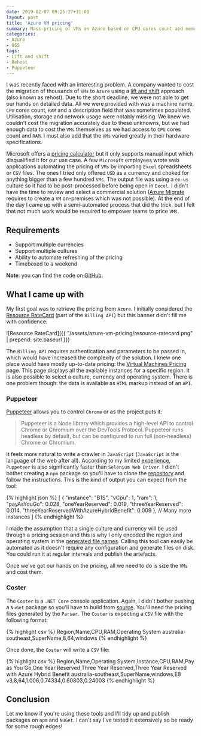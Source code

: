 ```yaml
---
date: 2019-02-07 09:25:27+11:00
layout: post
title: 'Azure VM pricing'
summary: Mass-pricing of VMs on Azure based on CPU cores count and memory.
categories:
- Azure
- OSS
tags:
- Lift and shift
- Rehost
- Puppeteer
---
```


I was recently faced with an interesting problem. A company wanted to cost the migration of thousands of `VMs` to `Azure` using a [lift and shift][rehost] approach (also known as rehost). Due to the short deadline, we were not able to get our hands on detailed data. All we were provided with was a machine name, `CPU` cores count, `RAM` and a description field that was sometimes populated. Utilisation, storage and network usage were notably missing. We knew we couldn't cost the migration accurately due to these unknowns, but we had enough data to cost the `VMs` themselves as we had access to `CPU` cores count and `RAM`. I must also add that the `VMs` varied greatly in their hardware specifications.

Microsoft offers a [pricing calculator][pricing-calculator] but it only supports manual input which disqualified it for our use case. A few `Microsoft` employees wrote web applications automating the pricing of `VMs` by importing `Excel` spreadsheets or `CSV` files. The ones I tried only offered `USD` as a currency and choked for anything bigger than a few hundred `VMs`. The output file was using a `en-us` culture so it had to be post-processed before being open in `Excel`. I didn't have the time to review and select a commercial solution ([Azure Migrate][azure-migrate] requires to create a `VM` on-premises which was not possible). At the end of the day I came up with a semi-automated process that did the trick, but I felt that not much work would be required to empower teams to price `VMs`.<!--more-->

## Requirements

- Support multiple currencies
- Support multiple cultures
- Ability to automate refreshing of the pricing
- Timeboxed to a weekend

**Note**: you can find the code on [GitHub][azure-vm-pricing].

## What I came up with

My first goal was to retrieve the pricing from `Azure`. I initially considered the [Resource RateCard][resource-ratecard] (part of the `Billing API`) but this banner didn't fill me with confidence:

![Resource RateCard]({{ "/assets/azure-vm-pricing/resource-ratecard.png" | prepend: site.baseurl }})

The `Billing API` requires authentication and parameters to be passed in, which would have increased the complexity of the solution. I knew one place would have mostly up-to-date pricing: the [Virtual Machines Pricing][virtual-machines-pricing] page. This page displays all the available instances for a specific region. It is also possible to select a culture, currency and operating system. There is one problem though: the data is available as `HTML` markup instead of an `API`.

### Puppeteer

[Puppeteer][puppeteer] allows you to control `Chrome` or as the project puts it:

> Puppeteer is a Node library which provides a high-level API to control Chrome or Chromium over the DevTools Protocol. Puppeteer runs headless by default, but can be configured to run full (non-headless) Chrome or Chromium.

It feels more natural to write a crawler in `JavaScript` (`JavaScript` is the language of the web after all). According to my limited [experience][ui-tests], `Puppeteer` is also significantly faster than `Selenium Web Driver`. I didn't bother creating a `npm` package so you'll have to clone the [repository][azure-vm-pricing-parser] and follow the instructions. This is the kind of output you can expect from the tool:

{% highlight json %}
[
  {
    "instance": "B1S",
    "vCpu": 1,
    "ram": 1,
    "payAsYouGo": 0.028,
    "oneYearReserved": 0.019,
    "threeYearReserved": 0.014,
    "threeYearReservedWithAzureHybridBenefit": 0.009
  },
  // Many more instances
]
{% endhighlight %}

I made the assumption that a single culture and currency will be used through a pricing session and this is why I only encoded the region and operating system in the [generated file names][azure-vm-pricing-parser-output]. Calling this tool can easily be automated as it doesn't require any configuration and generate files on disk. You could run it at regular intervals and publish the artefacts.

Once we've got our hands on the pricing, all we need to do is size the `VMs` and cost them.

### Coster

The `Coster` is a `.NET Core` console application. Again, I didn't bother pushing a `NuGet` package so you'll have to build from [source][azure-vm-pricing-coster]. You'll need the pricing files generated by the `Parser`. The `Coster` is expecting a `CSV` file with the following format:

{% highlight csv %}
Region,Name,CPU,RAM,Operating System
australia-southeast,SuperName,8,64,windows
{% endhighlight %}

Once done, the `Coster` will write a `CSV` file:

{% highlight csv %}
Region,Name,Operating System,Instance,CPU,RAM,Pay as You Go,One Year Reserved,Three Year Reserved,Three Year Reserved with Azure Hybrid Benefit
australia-southeast,SuperName,windows,E8 v3,8,64,1.006,0.74334,0.60803,0.24003
{% endhighlight %}

## Conclusion

Let me know if you're using these tools and I'll tidy up and publish packages on `npm` and `NuGet`. I can't say I've tested it extensively so be ready for some rough edges!

[rehost]: https://docs.microsoft.com/en-us/azure/architecture/cloud-adoption/digital-estate/5-rs-of-rationalization#rehost
[pricing-calculator]: https://azure.microsoft.com/en-us/pricing/calculator/?service=virtual-machines
[resource-ratecard]: https://docs.microsoft.com/en-us/previous-versions/azure/reference/mt219005(v=azure.100)
[virtual-machines-pricing]: https://azure.microsoft.com/en-au/pricing/details/virtual-machines/windows/
[puppeteer]: https://pptr.dev/
[azure-migrate]: https://azure.microsoft.com/en-us/services/azure-migrate/
[ui-tests]: https://github.com/gabrielweyer/ui-tests
[azure-vm-pricing]: https://github.com/gabrielweyer/azure-vm-pricing#readme
[azure-vm-pricing-parser]: https://github.com/gabrielweyer/azure-vm-pricing#parser
[azure-vm-pricing-parser-output]: https://github.com/gabrielweyer/azure-vm-pricing#parser-output
[azure-vm-pricing-coster]: https://github.com/gabrielweyer/azure-vm-pricing#coster
